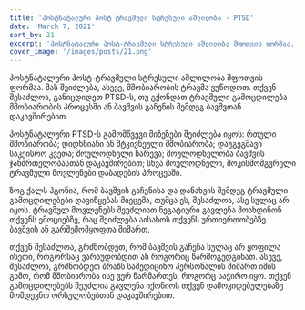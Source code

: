 ```yaml
---
title: 'პოსტნატალური პოსტ ტრავმული სტრესული აშლილობა - PTSD'
date: 'March 7, 2021'
sort_by: 21
excerpt: 'პოსტნატალური პოსტ-ტრავმული სტრესული აშლილობა შფოთვის ფორმაა. მას შეიძლება, ასევე, მშობიარობის ტრავმა ვუწოდოთ.'
cover_image: '/images/posts/21.png'
---
```


პოსტნატალური პოსტ-ტრავმული სტრესული აშლილობა შფოთვის ფორმაა. მას შეიძლება, ასევე, მშობიარობის ტრავმა ვუწოდოთ. თქვენ შესაძლოა, განიცდიდეთ PTSD-ს, თუ გქონდათ ტრავმული გამოცდილება მშობიარობის პროცესში ან ბავშვის გაჩენის შემდეგ ბავშვთან დაკავშირებით. 

პოსტნატალური PTSD-ს გამომწვევი მიზეზები შეიძლება იყოს: 
რთული მშობიარობა; დიდხნიანი ან მტკივნეული მშობიარობა; დაუგეგმავი საკეისრო კვეთა; მოულოდნელი ჩარევა; მოულოდნელობა ბავშვის ჯანმრთელობასთან დაკავშირებით; სხვა მოულოდნელი, შოკისმომგვრელი ტრავმული მოვლენები დაბადების პროცესში.

ზოგ ქალს ჰგონია, რომ ბავშვის გაჩენისა და დანახვის შემდეგ ტრავმული გამოცდილებები დავიწყებას მიეცემა, თუმცა ეს, შესაძლოა, ასე სულაც არ იყოს. 
ტრავმულ მოვლენებს შეუძლიათ ნეგატიური გავლენა მოახდინონ თქვენს ემოციებზე, რაც შეიძლება აისახოს თქვენს ურთიერთობებზე ბავშვის ან გარშემომყოფთა მიმართ. 

თქვენ შესაძლოა, გრძნობდეთ, რომ ბავშვის გაჩენა სულაც არ ყოფილა ისეთი, როგორსაც ვარაუდობდით ან როგორიც წარმოგედგინათ. ასევე, შესაძლოა, გრძნობდეთ ბრაზს სამედიცინო პერსონალის მიმართ იმის გამო, რომ მშობიარობა ისე ვერ წარმართეს, როგორც საჭირო იყო. თქვენ გამოცდილებებს შეუძლია გავლენა იქონიოს თქვენ დამოკიდებულებაზე მომდევნო ორსულობებთან დაკავშირებით.



